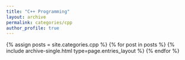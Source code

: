 ```yaml
---
title: "C++ Programming"
layout: archive
permalink: categories/cpp
author_profile: true
---
```


{% assign posts = site.categories.cpp %}
{% for post in posts %} {% include archive-single.html type=page.entries_layout %} {% endfor %}
